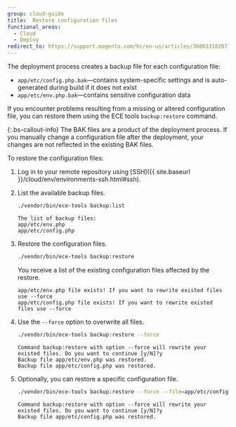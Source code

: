 ```yaml
---
group: cloud-guide
title:  Restore configuration files
functional_areas:
  - Cloud
  - Deploy
redirect_to: https://support.magento.com/hc/en-us/articles/360033182871
---
```


The deployment process creates a backup file for each configuration file:

-  `app/etc/config.php.bak`—contains system-specific settings and is auto-generated during build if it does not exist
-  `app/etc/env.php.bak`—contains sensitive configuration data

If you encounter problems resulting from a missing or altered configuration file, you can restore them using the ECE tools `backup:restore` command.

{:.bs-callout-info}
The BAK files are a product of the deployment process. If you manually change a configuration file after the deployment, your changes are not reflected in the existing BAK files.

To restore the configuration files:

1. Log in to your remote repository using  [SSH]({{ site.baseurl }}/cloud/env/environments-ssh.html#ssh).
1. List the available backup files.

   ```bash
   ./vendor/bin/ece-tools backup:list
   ```

   ```terminal
   The list of backup files:
   app/etc/env.php
   app/etc/config.php
   ```

1. Restore the configuration files.

   ```bash
   ./vendor/bin/ece-tools backup:restore
   ```

   You receive a list of the existing configuration files affected by the restore.

   ```terminal
   app/etc/env.php file exists! If you want to rewrite existed files use --force
   app/etc/config.php file exists! If you want to rewrite existed files use --force
   ```

1. Use the `--force` option to overwrite all files.

   ```bash
   ./vendor/bin/ece-tools backup:restore --force
   ```

   ```terminal
   Command backup:restore with option --force will rewrite your existed files. Do you want to continue [y/N]?y
   Backup file app/etc/env.php was restored.
   Backup file app/etc/config.php was restored.
   ```

1. Optionally, you can restore a specific configuration file.

   ```bash
   ./vendor/bin/ece-tools backup:restore --force --file=app/etc/config.php
   ```

   ```terminal
   Command backup:restore with option --force will rewrite your existed files. Do you want to continue [y/N]?y
   Backup file app/etc/config.php was restored.
   ```
